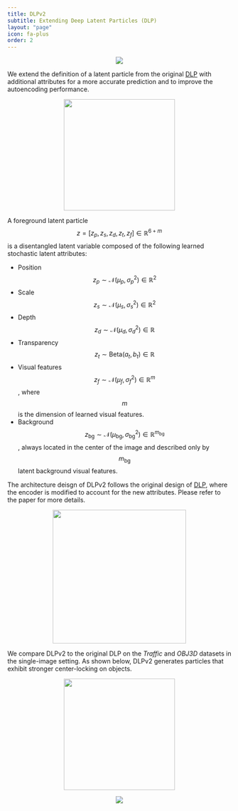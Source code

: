 ```yaml
---
title: DLPv2
subtitle: Extending Deep Latent Particles (DLP)
layout: "page"
icon: fa-plus
order: 2
---
```


<p style="text-align:center;"><img src="{{ 'assets/images/traffic_1_2601_1757_ddlp_all.gif' }}"></p>

We extend the definition of a latent particle from the original [DLP](https://taldatech.github.io/deep-latent-particles-web/) with additional attributes for a more accurate prediction and to improve the autoencoding performance.

<p style="text-align:center;"><img src="{{ 'assets/images/latent_particle_fig.png' }}" style="height:250px"></p>

A foreground latent particle $$ z = [z_p, z_s, z_d, z_t, z_f] \in \mathbb{R}^{6 + m} $$ is a disentangled latent variable composed of the following learned stochastic latent attributes:
* Position $$ z_p \sim \mathcal{N}(\mu_p, \sigma_p^2) \in \mathbb{R}^2 $$
* Scale $$ z_s \sim \mathcal{N}(\mu_s, \sigma_s^2) \in \mathbb{R}^2 $$
* Depth $$ z_d \sim \mathcal{N}(\mu_d, \sigma_d^2) \in \mathbb{R} $$
* Transparency $$ z_t \sim \text{Beta}(a_t, b_t) \in \mathbb{R} $$
* Visual features $$ z_f \sim \mathcal{N}(\mu_f, \sigma_f^2) \in \mathbb{R}^m$$, where $$m$$ is the dimension of learned visual features. 
* Background $$z_{\text{bg}} \sim \mathcal{N}(\mu_{\text{bg}}, \sigma_{\text{bg}}^2) \in \mathbb{R}^{m_{\text{bg}}} $$, always located in the center of the image and described only by $$m_{\text{bg}}$$ latent background visual features.

The architecture deisgn of DLPv2 follows the original design of [DLP](https://taldatech.github.io/deep-latent-particles-web/), where the encoder is modified to account for the new attributes. Please refer to the paper for more details.

<p style="text-align:center;"><img src="{{ 'assets/images/encoder_arch.png' }}" style="height:300px"></p>

We compare DLPv2 to the original DLP on the *Traffic* and *OBJ3D* datasets in the single-image setting. As shown below, DLPv2 generates particles that exhibit stronger center-locking on objects.

<p style="text-align:center;"><img src="{{ 'assets/images/dlp_vs_dlpv2_obj3d.png' }}" style="height:250px"></p>

<p style="text-align:center;"><img src="{{ 'assets/images/obj3d128_0_2601_1255_ddlp_all.gif' }}"></p>

